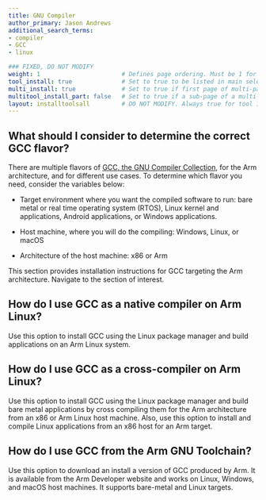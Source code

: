 ```yaml
---
title: GNU Compiler
author_primary: Jason Andrews
additional_search_terms:
- compiler
- GCC
- linux

### FIXED, DO NOT MODIFY
weight: 1                       # Defines page ordering. Must be 1 for first (or only) page.
tool_install: true              # Set to true to be listed in main selection page, else false
multi_install: true             # Set to true if first page of multi-page article, else false
multitool_install_part: false   # Set to true if a sub-page of a multi-page article, else false
layout: installtoolsall         # DO NOT MODIFY. Always true for tool install articles
---
```


## What should I consider to determine the correct GCC flavor?

There are multiple flavors of [GCC, the GNU Compiler Collection](https://gcc.gnu.org/), for the Arm architecture, and for different use cases. To determine which flavor you need, consider the variables below:

- Target environment where you want the compiled software to run: bare metal or real time operating system (RTOS), Linux kernel and applications, Android applications, or Windows applications.

- Host machine, where you will do the compiling: Windows, Linux, or macOS

- Architecture of the host machine: x86 or Arm

This section provides installation instructions for GCC targeting the Arm architecture. Navigate to the section of interest.

## How do I use GCC as a native compiler on Arm Linux?
Use this option to install GCC using the Linux package manager and build applications on an Arm Linux system. 

## How do I use GCC as a cross-compiler on Arm Linux?
Use this option to install GCC using the Linux package manager and build bare metal applications by cross compiling them for the Arm architecture from an x86 or Arm Linux host machine. Also, use this option to install and compile Linux applications from an x86 host for an Arm target. 

## How do I use GCC from the Arm GNU Toolchain?
Use this option to download an install a version of GCC produced by Arm. It is available from the Arm Developer website and works on Linux, Windows, and macOS host machines. It supports bare-metal and Linux targets. 

